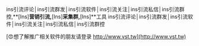 ins引流评论│ins引流群发│ins引流软件│ins引流关注│ins引流私信│ins引流群控,**[Ins]**营销引流,**[Ins]**采集群,**[Ins]**工具
ins引流评论│ins引流群发│ins引流软件│ins引流关注│ins引流私信│ins引流群控

[😍想了解推广相关软件的朋友请登录 http://www.vst.tw](http://www.vst.tw)



